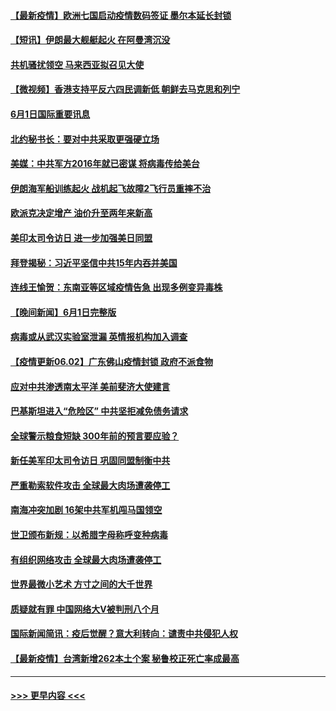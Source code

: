 #### [【最新疫情】欧洲七国启动疫情数码签证 墨尔本延长封锁](../pages/prog202/a103133547.md?t=06030001) 
#### [【短讯】伊朗最大舰艇起火 在阿曼湾沉没](../pages/prog202/a103133493.md?t=06030001) 
#### [共机骚扰领空 马来西亚拟召见大使](../pages/prog202/a103133470.md?t=06030001) 
#### [【微视频】香港支持平反六四民调新低 朝鲜去马克思和列宁](../pages/prog202/a103133425.md?t=06030001) 
#### [6月1日国际重要讯息](../pages/prog202/a103133255.md?t=06030001) 
#### [北约秘书长：要对中共采取更强硬立场](../pages/prog202/a103133184.md?t=06030001) 
#### [美媒：中共军方2016年就已密谋 将病毒传给美台](../pages/prog202/a103133096.md?t=06030001) 
#### [伊朗海军船训练起火 战机起飞故障2飞行员重摔不治](../pages/prog202/a103133064.md?t=06030001) 
#### [欧派克决定增产 油价升至两年来新高](../pages/prog202/a103132761.md?t=06030001) 
#### [美印太司令访日 进一步加强美日同盟](../pages/prog202/a103132790.md?t=06030001) 
#### [拜登揭秘：习近平坚信中共15年内吞并美国](../pages/prog202/a103131974.md?t=06030001) 
#### [连线王愉贺：东南亚等区域疫情告急 出现多例变异毒株](../pages/prog202/a103132049.md?t=06030001) 
#### [【晚间新闻】6月1日完整版](../pages/prog202/a103132970.md?t=06030001) 
#### [病毒或从武汉实验室泄漏 英情报机构加入调查](../pages/prog202/a103131926.md?t=06030001) 
#### [【疫情更新06.02】广东佛山疫情封锁 政府不派食物](../pages/prog202/a103114528.md?t=06030001) 
#### [应对中共渗透南太平洋 美前斐济大使建言](../pages/prog202/a103132860.md?t=06030001) 
#### [巴基斯坦进入“危险区” 中共坚拒减免债务请求](../pages/prog202/a103132505.md?t=06030001) 
#### [全球警示粮食短缺 300年前的预言要应验？](../pages/prog202/a103132514.md?t=06030001) 
#### [新任美军印太司令访日 巩固同盟制衡中共](../pages/prog202/a103132834.md?t=06030001) 
#### [严重勒索软件攻击 全球最大肉场遭袭停工](../pages/prog202/a103132836.md?t=06030001) 
#### [南海冲突加剧 16架中共军机闯马国领空](../pages/prog202/a103132838.md?t=06030001) 
#### [世卫颁布新规：以希腊字母称呼变种病毒](../pages/prog202/a103132819.md?t=06030001) 
#### [有组织网络攻击 全球最大肉场遭袭停工](../pages/prog202/a103132780.md?t=06030001) 
#### [世界最微小艺术 方寸之间的大千世界](../pages/prog202/a103132784.md?t=06030001) 
#### [质疑就有罪 中国网络大V被判刑八个月](../pages/prog202/a103132772.md?t=06030001) 
#### [国际新闻简讯：疫后觉醒？意大利转向：谴责中共侵犯人权](../pages/prog202/a103132752.md?t=06030001) 
#### [【最新疫情】台湾新增262本土个案 秘鲁校正死亡率成最高](../pages/prog202/a103132625.md?t=06030001) 

----
#### [ >>> 更早内容 <<< ](../indexes/prog202-earlier.md)
